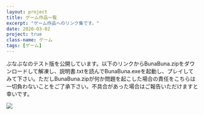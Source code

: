 ```yaml
---
layout: project
title: ゲーム作品一覧
excerpt: "ゲーム作品へのリンク集です。"
date: 2020-03-02
project: true
class-name: ゲーム
tags: [ゲーム]
---
```


ぶなぶなのテスト版を公開しています。以下のリンクからBunaBuna.zipをダウンロードして解凍し、説明書.txtを読んでBunaBuna.exeを起動し、プレイしてみて下さい。ただしBunaBuna.zipが何か問題を起こした場合の責任をこちらは一切負わないことをご了承下さい。不具合があった場合はご報告いただけますと幸いです。

<a href="https://github.com/p-adic/p-adic.github.io/raw/master/assets/exe/BunaBuna.zip" target="_blank">
  <img src="{{ site.img }}/bunabuna-logo.png" class="img-circle zoombtn animated rotateIn">
</a>

